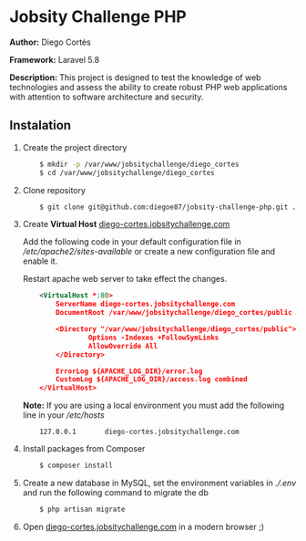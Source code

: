 # Jobsity Challenge PHP

**Author:** Diego Cortés

**Framework:** Laravel 5.8

**Description:** This project is designed to test the knowledge of web technologies and assess the ability to create robust PHP web applications with attention to software architecture and security.

## Instalation
1. Create the project directory
    ```sh
        $ mkdir -p /var/www/jobsitychallenge/diego_cortes
        $ cd /var/www/jobsitychallenge/diego_cortes
    ```
2. Clone repository
    ```sh
        $ git clone git@github.com:diegoe87/jobsity-challenge-php.git .
    ```

3. Create **Virtual Host** [diego-cortes.jobsitychallenge.com](http://diego-cortes.jobsitychallenge.com) 
    
    Add the following code in your default configuration file in */etc/apache2/sites-available* or create a new configuration file and enable it.
    
    Restart apache web server to take effect the changes.  
    ```xml
        <VirtualHost *:80>
            ServerName diego-cortes.jobsitychallenge.com
            DocumentRoot /var/www/jobsitychallenge/diego_cortes/public

            <Directory "/var/www/jobsitychallenge/diego_cortes/public">
                    Options -Indexes +FollowSymLinks
                    AllowOverride All
            </Directory>

            ErrorLog ${APACHE_LOG_DIR}/error.log
            CustomLog ${APACHE_LOG_DIR}/access.log combined
        </VirtualHost>
    ```
    **Note:** If you are using a local environment you must add the following line in your */etc/hosts*
    ```
        127.0.0.1       diego-cortes.jobsitychallenge.com
    ```

4. Install packages from Composer
    ```sh
        $ composer install
    ```

5. Create a new database in MySQL, set the environment variables in *./.env* and run the following command to migrate the db
    ```sh
        $ php artisan migrate
    ```

6. Open [diego-cortes.jobsitychallenge.com](http://diego-cortes.jobsitychallenge.com) in a modern browser ;)
